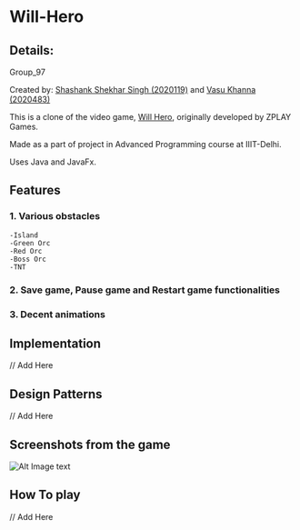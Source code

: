 # Will-Hero
 ## Details:
  Group_97
  
  Created by: [Shashank Shekhar Singh (2020119)](https://github.com/g-nerix) and [Vasu Khanna (2020483)](https://github.com/vasukhanna)

  This is a clone of the video game, [Will Hero](https://will-hero.fandom.com/wiki/Will_Hero_Wiki), originally developed by ZPLAY Games.

  Made as a part of project in Advanced Programming course at IIIT-Delhi.

  Uses Java and JavaFx.
  
## Features
### 1. Various obstacles
    -Island
    -Green Orc
    -Red Orc
    -Boss Orc
    -TNT
  
### 2. Save game, Pause game and Restart game functionalities
### 3. Decent animations

## Implementation
// Add Here

## Design Patterns
// Add Here

## Screenshots from the game
![Alt Image text](/Screenshit/MainMenu.png?raw=true "Main Menu")

## How To play
// Add Here
